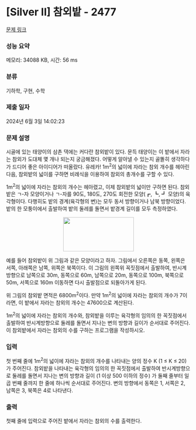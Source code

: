 # [Silver II] 참외밭 - 2477 

[문제 링크](https://www.acmicpc.net/problem/2477) 

### 성능 요약

메모리: 34088 KB, 시간: 56 ms

### 분류

기하학, 구현, 수학

### 제출 일자

2024년 6월 3일 14:02:23

### 문제 설명

<p>시골에 있는 태양이의 삼촌 댁에는 커다란 참외밭이 있다. 문득 태양이는 이 밭에서 자라는 참외가 도대체 몇 개나 되는지 궁금해졌다. 어떻게 알아낼 수 있는지 골똘히 생각하다가 드디어 좋은 아이디어가 떠올랐다. 유레카! 1m<sup>2</sup>의 넓이에 자라는 참외 개수를 헤아린 다음, 참외밭의 넓이를 구하면 비례식을 이용하여 참외의 총개수를 구할 수 있다.</p>

<p>1m<sup>2</sup>의 넓이에 자라는 참외의 개수는 헤아렸고, 이제 참외밭의 넓이만 구하면 된다. 참외밭은 ㄱ-자 모양이거나 ㄱ-자를 90도, 180도, 270도 회전한 모양(┏, ┗, ┛ 모양)의 육각형이다. 다행히도 밭의 경계(육각형의 변)는 모두 동서 방향이거나 남북 방향이었다. 밭의 한 모퉁이에서 출발하여 밭의 둘레를 돌면서 밭경계 길이를 모두 측정하였다.</p>

<p style="text-align: center;"><img alt="" src="https://www.acmicpc.net/upload/images/qqq.png" style="width: 193px; height: 93px; "></p>

<p>예를 들어 참외밭이 위 그림과 같은 모양이라고 하자. 그림에서 오른쪽은 동쪽, 왼쪽은 서쪽, 아래쪽은 남쪽, 위쪽은 북쪽이다. 이 그림의 왼쪽위 꼭짓점에서 출발하여, 반시계방향으로 남쪽으로 30m, 동쪽으로 60m, 남쪽으로 20m, 동쪽으로 100m, 북쪽으로 50m, 서쪽으로 160m 이동하면 다시 출발점으로 되돌아가게 된다.</p>

<p>위 그림의 참외밭  면적은 6800m<sup>2</sup>이다. 만약 1m<sup>2</sup>의 넓이에 자라는 참외의 개수가 7이라면, 이 밭에서 자라는 참외의 개수는 47600으로 계산된다.</p>

<p>1m<sup>2</sup>의 넓이에 자라는 참외의 개수와, 참외밭을 이루는 육각형의 임의의 한 꼭짓점에서 출발하여 반시계방향으로 둘레를 돌면서 지나는 변의 방향과 길이가 순서대로 주어진다. 이 참외밭에서 자라는 참외의 수를 구하는 프로그램을 작성하시오.</p>

### 입력 

 <p>첫 번째 줄에 1m<sup>2</sup>의 넓이에 자라는 참외의 개수를 나타내는 양의 정수 K (1 ≤ K ≤ 20)가 주어진다. 참외밭을 나타내는 육각형의 임의의 한 꼭짓점에서 출발하여 반시계방향으로 둘레를 돌면서 지나는 변의 방향과 길이 (1 이상 500 이하의 정수) 가 둘째 줄부터 일곱 번째 줄까지 한 줄에 하나씩 순서대로 주어진다. 변의 방향에서 동쪽은 1, 서쪽은 2, 남쪽은 3, 북쪽은 4로 나타낸다.</p>

### 출력 

 <p>첫째 줄에 입력으로 주어진 밭에서 자라는 참외의 수를 출력한다.</p>

